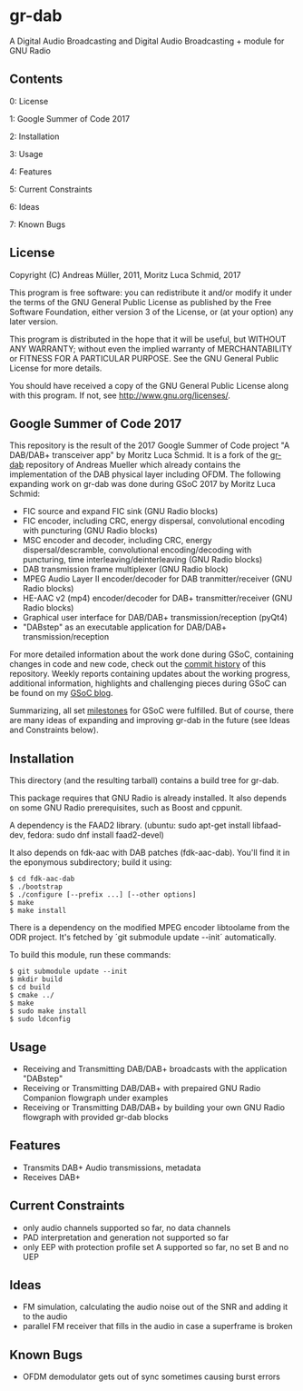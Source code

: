 gr-dab
======

A Digital Audio Broadcasting and Digital Audio Broadcasting + module for GNU Radio 

Contents
--------

0: License

1: Google Summer of Code 2017

2: Installation

3: Usage

4: Features

5: Current Constraints

6: Ideas

7: Known Bugs

License
-------
Copyright (C) Andreas Müller, 2011, Moritz Luca Schmid, 2017

This program is free software: you can redistribute it and/or modify
it under the terms of the GNU General Public License as published by
the Free Software Foundation, either version 3 of the License, or
(at your option) any later version.

This program is distributed in the hope that it will be useful,
but WITHOUT ANY WARRANTY; without even the implied warranty of
MERCHANTABILITY or FITNESS FOR A PARTICULAR PURPOSE.  See the
GNU General Public License for more details.

You should have received a copy of the GNU General Public License
along with this program.  If not, see <http://www.gnu.org/licenses/>.

Google Summer of Code 2017
------------

This repository is the result of the 2017 Google Summer of Code project "A DAB/DAB+ transceiver app" by Moritz Luca Schmid. It is a fork of the [gr-dab](https://github.com/andrmuel/gr-dab) repository of Andreas Mueller which already contains the implementation of the DAB physical layer including OFDM. The following expanding work on gr-dab was done during GSoC 2017 by Moritz Luca Schmid:

* FIC source and expand FIC sink (GNU Radio blocks)
* FIC encoder, including CRC, energy dispersal, convolutional encoding with puncturing (GNU Radio blocks)
* MSC encoder and decoder, including CRC, energy dispersal/descramble, convolutional encoding/decoding with puncturing, time interleaving/deinterleaving (GNU Radio blocks)
* DAB transmission frame multiplexer (GNU Radio block)
* MPEG Audio Layer II encoder/decoder for DAB tranmitter/receiver (GNU Radio blocks)
* HE-AAC v2 (mp4) encoder/decoder for DAB+ transmitter/receiver (GNU Radio blocks)
* Graphical user interface for DAB/DAB+ transmission/reception (pyQt4)
* "DABstep" as an executable application for DAB/DAB+ transmission/reception

For more detailed information about the work done during GSoC, containing changes in code and new code, check out the [commit history](https://github.com/kit-cel/gr-dab/commits/master) of this repository. Weekly reports containing updates about the working progress, additional information, highlights and challenging pieces during GSoC can be found on my [GSoC blog](https://dabtransceiver.wordpress.com/).

Summarizing, all set [milestones](https://dabtransceiver.wordpress.com/milestones/) for GSoC were fulfilled. But of course, there are many ideas of expanding and improving gr-dab in the future (see Ideas and Constraints below).


Installation
------------

This directory (and the resulting tarball) contains a build tree for
gr-dab.

This package requires that GNU Radio is already installed.  It
also depends on some GNU Radio prerequisites, such as Boost and
cppunit.

A dependency is the FAAD2 library. (ubuntu: sudo apt-get install libfaad-dev, fedora: sudo dnf install faad2-devel)

It also depends on fdk-aac with DAB patches (fdk-aac-dab). You'll find it in
the eponymous subdirectory; build it using:

    $ cd fdk-aac-dab
    $ ./bootstrap
    $ ./configure [--prefix ...] [--other options]
    $ make
    $ make install

There is a dependency on the modified MPEG encoder libtoolame from the ODR
project. It's fetched by ´git submodule update --init´ automatically.

To build this module, run these commands:

    $ git submodule update --init
    $ mkdir build
    $ cd build
    $ cmake ../
    $ make
    $ sudo make install
    $ sudo ldconfig
 


Usage
-----

* Receiving and Transmitting DAB/DAB+ broadcasts with the application "DABstep"
* Receiving or Transmitting DAB/DAB+ with prepaired GNU Radio Companion flowgraph under examples
* Receiving or Transmitting DAB/DAB+ by building your own GNU Radio flowgraph with provided gr-dab blocks

Features
--------

* Transmits DAB+ Audio transmissions, metadata
* Receives DAB+

Current Constraints
---------------------

* only audio channels supported so far, no data channels
* PAD interpretation and generation not supported so far
* only EEP with protection profile set A supported so far, no set B and no UEP

Ideas
----------

* FM simulation, calculating the audio noise out of the SNR and adding it to the audio
* parallel FM receiver that fills in the audio in case a superframe is broken 

Known Bugs
----------

* OFDM demodulator gets out of sync sometimes causing burst errors

